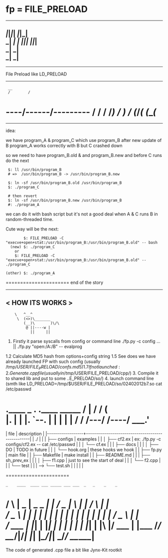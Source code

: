 fp = FILE_PRELOAD
==
 ---------------
_|_|_|_| _|_|_|  
_|       _|    _|
_|_|_|   _|_|_|  
_|       _|      
_|       _|      
 ---------------
_______________ 

File Preload like LD_PRELOAD

_______________ 
     __                    
     /        /            
----/-----__-/----__----__-
   /    /   /   /___) /   )
 _/_ __(___/___(___ _(___(_
====================
_______________ 
idea:

 we have program_A & program_C  which use program_B
 after new update of B program_A works correctly with B but C crashed down

 so we need to have program_B.old & and program_B.new and before C runs do the next
   
     $: ll /usr/bin/program_B 
     # =>  /usr/bin/program_B -> /usr/bin/program_B.new

     $: ln -sf /usr/bin/program_B.old /usr/bin/program_B
     $: ./program_C

     # then revert
     $: ln -sf /usr/bin/program_B.new /usr/bin/program_B
     #: ./program_A

we can do it with bash script but it's not a good deal when A & C runs B in random-threaded time.

Cute way will be the next:

            $: FILE_PRELOAD -C "execve+open+stat:/usr/bin/program_B:/usr/bin/program_B.old" -- bash
      (new) $: ./program_C
      	or
	    $: FILE_PRELOAD -C "execve+open+stat:/usr/bin/program_B:/usr/bin/program_B.old" -- ./program_C
    
    (other) $: ./program_A   

 
======================
end of the story

 _______________ 
< HOW ITS WORKS >
 --------------- 
        \   ^__^
         \  (<>)\_______
            (__)\       )\/\
             @ ||----w |
               ||     ||
1.  Firstly it parse syscalls from config or command line
    ./fp.py -c config ... || ./fp.py "open:/A:/B" -- evalprog

1.2 Calculate MD5 hash from options+config string 
1.5 See does we have already launched FP with such config
    (usually /tmp/$USER/FILE_PRELOAD/confs.md5)
1.7 If not launched:
2.     Generate .cpp file (usually in /tmp/$USER/FILE_PRELOAD/cpp/)
3.     Compile it to shared lib and put to some ..E_PRELOAD/so/)
4.  launch command line
    (smth like LD_PRELOAD=/tmp/$USER/FILE_PRELOAD/so/02402012b7.so cat /etc/passwd


 .____ _ .     .____    _____
 /     | /     /       (     
 |__.  | |     |__.     `--. 
 |     | |     |           | 
 /     / /---/ /----/ \___.' 
======================

| file             | description                                      |
|------------------+--------------------------------------------------|
| ./               |                                                  |
| ├── configs      | examples                                         |
| │   ├── cf2.ex   | ex: ./fp.py -c configs/cf2.ex -- cat /etc/passwd |
| │   └── cf.ex    |                                                  |
| ├── docs         |                                                  |
| │   ├── DO       | TODO in future                                   |
| │   └── hook.org | these hooks we hook                              |
| ├── fp.py        | main file                                        |
| ├── Makefile     | make install                                     |
| ├── README.md    |                                                  |
| ├── sh_prev_ex   |                                                  |
| │   ├── f1.cpp   | just to see the start of deal                    |
| │   └── f2.cpp   |                                                  |
| └── test         |                                                  |
| --> └── test.sh  |                                                  |
|                  |                                                  |

======================


    _    ____  ____ ___ _____ ___ ___  _   _    _    _     
   / \  |  _ \|  _ \_ _|_   _|_ _/ _ \| \ | |  / \  | |    
  / _ \ | | | | | | | |  | |  | | | | |  \| | / _ \ | |    
 / ___ \| |_| | |_| | |  | |  | | |_| | |\  |/ ___ \| |___ 
/_/   \_\____/|____/___| |_| |___\___/|_| \_/_/   \_\_____|
=====================

The code of generated .cpp file a bit like Jynx-Kit rootkit
